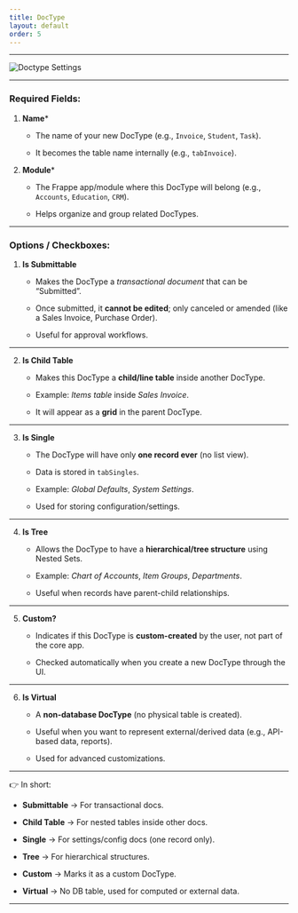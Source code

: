 ```yaml
---
title: DocType
layout: default
order: 5
---
```



----------
![Doctype Settings](/assets/images/doctype-settings.png "DocType Page When Clicked Naming Section in Doctype Customization Page ")

----------

### Required Fields:

1.  **Name***

    -   The name of your new DocType (e.g., `Invoice`, `Student`, `Task`).

    -   It becomes the table name internally (e.g., `tabInvoice`).

2.  **Module***

    -   The Frappe app/module where this DocType will belong (e.g., `Accounts`, `Education`, `CRM`).

    -   Helps organize and group related DocTypes.


----------

### Options / Checkboxes:

1.  **Is Submittable**

    -   Makes the DocType a _transactional document_ that can be “Submitted”.

    -   Once submitted, it **cannot be edited**; only canceled or amended (like a Sales Invoice, Purchase Order).

    -   Useful for approval workflows.


----------

2.  **Is Child Table**

    -   Makes this DocType a **child/line table** inside another DocType.

    -   Example: _Items table_ inside _Sales Invoice_.

    -   It will appear as a **grid** in the parent DocType.


----------

3.  **Is Single**

    -   The DocType will have only **one record ever** (no list view).

    -   Data is stored in `tabSingles`.

    -   Example: _Global Defaults_, _System Settings_.

    -   Used for storing configuration/settings.


----------

4.  **Is Tree**

    -   Allows the DocType to have a **hierarchical/tree structure** using Nested Sets.

    -   Example: _Chart of Accounts_, _Item Groups_, _Departments_.

    -   Useful when records have parent-child relationships.


----------

5.  **Custom?**

    -   Indicates if this DocType is **custom-created** by the user, not part of the core app.

    -   Checked automatically when you create a new DocType through the UI.


----------

6.  **Is Virtual**

    -   A **non-database DocType** (no physical table is created).

    -   Useful when you want to represent external/derived data (e.g., API-based data, reports).

    -   Used for advanced customizations.


----------

👉 In short:

-   **Submittable** → For transactional docs.

-   **Child Table** → For nested tables inside other docs.

-   **Single** → For settings/config docs (one record only).

-   **Tree** → For hierarchical structures.

-   **Custom** → Marks it as a custom DocType.

-   **Virtual** → No DB table, used for computed or external data.


----------
